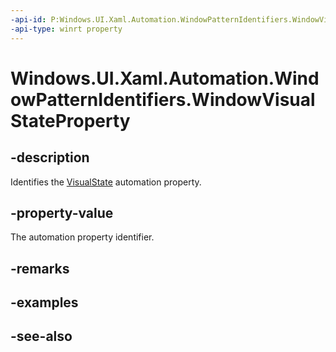 ```yaml
---
-api-id: P:Windows.UI.Xaml.Automation.WindowPatternIdentifiers.WindowVisualStateProperty
-api-type: winrt property
---
```


<!-- Property syntax
public Windows.UI.Xaml.Automation.AutomationProperty WindowVisualStateProperty { get; }
-->

# Windows.UI.Xaml.Automation.WindowPatternIdentifiers.WindowVisualStateProperty

## -description
Identifies the [VisualState](../windows.ui.xaml.automation.provider/iwindowprovider_visualstate.md) automation property.



## -property-value
The automation property identifier.

## -remarks

## -examples

## -see-also
